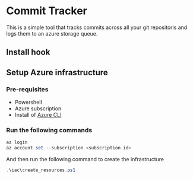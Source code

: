 # Commit Tracker

This is a simple tool that tracks commits across all your git repositoris and logs them to an azure storage queue.

## Install hook

## Setup Azure infrastructure

### Pre-requisites

- Powershell
- Azure subscription
- Install of [Azure CLI](https://docs.microsoft.com/en-us/cli/azure/install-azure-cli?view=azure-cli-latest)

### Run the following commands

```powershell
az login
az account set --subscription <subscription id>
```

And then run the following command to create the infrastructure

```powershell
.\iac\create_resources.ps1
```
